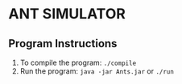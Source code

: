 # ANT SIMULATOR

## Program Instructions

1. To compile the program: `./compile`
2. Run the program: `java -jar Ants.jar` or `./run`
